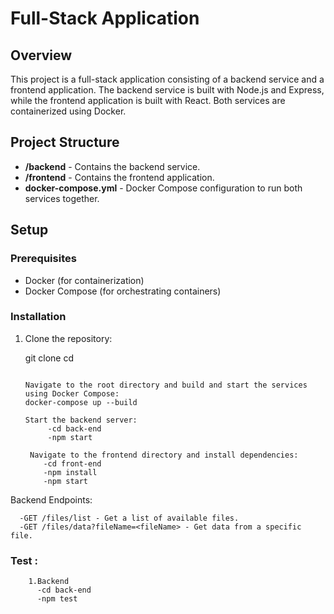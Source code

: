 # Full-Stack Application

## Overview

This project is a full-stack application consisting of a backend service and a frontend application. The backend service is built with Node.js and Express, while the frontend application is built with React. Both services are containerized using Docker.

## Project Structure

- **/backend** - Contains the backend service.
- **/frontend** - Contains the frontend application.
- **docker-compose.yml** - Docker Compose configuration to run both services together.

## Setup

### Prerequisites

- Docker (for containerization)
- Docker Compose (for orchestrating containers)

### Installation

1. Clone the repository:

   git clone <repository-url>
   cd <repository-directory>

   ```

   Navigate to the root directory and build and start the services using Docker Compose:
   docker-compose up --build

   Start the backend server:
        -cd back-end
        -npm start

    Navigate to the frontend directory and install dependencies:
       -cd front-end
       -npm install
       -npm start
   ```

Backend Endpoints:

      -GET /files/list - Get a list of available files.
      -GET /files/data?fileName=<fileName> - Get data from a specific file.

### Test :

```
    1.Backend
      -cd back-end
      -npm test


```

```

```
